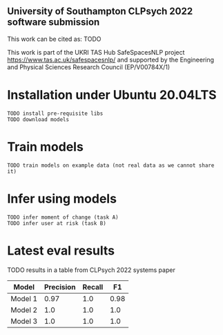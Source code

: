 ## University of Southampton CLPsych 2022 software submission

This work can be cited as:
TODO

This work is part of the UKRI TAS Hub SafeSpacesNLP project https://www.tas.ac.uk/safespacesnlp/ and supported by the Engineering and Physical Sciences Research Council (EP/V00784X/1)

# Installation under Ubuntu 20.04LTS

```
TODO install pre-requisite libs
TODO download models
```

# Train models

```
TODO train models on example data (not real data as we cannot share it)
```

# Infer using models

```
TODO infer moment of change (task A)
TODO infer user at risk (task B)
```

# Latest eval results

TODO results in a table from CLPsych 2022 systems paper

| Model | Precision | Recall | F1 |
| ----- | --------- | ------ | -- |
| Model 1 | 0.97 | 1.0 | 0.98 |
| Model 2 | 1.0 | 1.0 | 1.0 |
| Model 3 | 1.0 | 1.0 | 1.0 |


